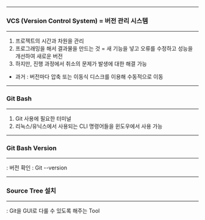 -----
### VCS (Version Control System) = 버전 관리 시스템
-----
1. 프로젝트의 시간과 차원을 관리
2. 프로그래밍을 해서 결과물을 만드는 것 = 새 기능을 넣고 오류를 수정하고 성능을 개선하여 새로운 버전
3. 하지만, 진행 과정에서 취소의 문제가 발생에 대한 해결 가능
  - 과거 : 버전마다 압축 또는 이동식 디스크를 이용해 수동적으로 이동

-----
### Git Bash
-----
1. Git 사용에 필요한 터미널
2. 리눅스/유닉스에서 사용되는 CLI 명령어들을 윈도우에서 사용 가능

-----
### Git Bash Version
-----
: 버전 확인 : Git --version

-----
### Source Tree 설치
-----
: Git을 GUI로 다룰 수 있도록 해주는 Tool
